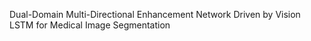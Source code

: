 Dual-Domain Multi-Directional Enhancement Network Driven by Vision LSTM for Medical Image Segmentation
